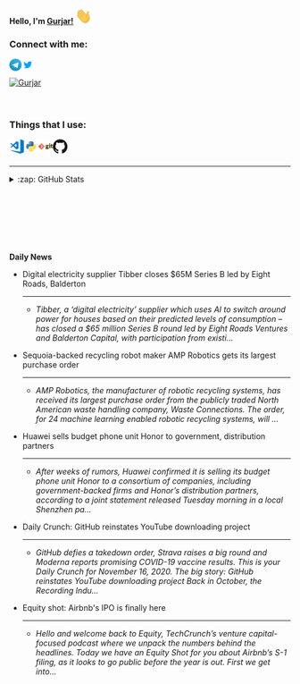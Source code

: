 #### Hello, I'm [Gurjar!](https://GurjarKing.github.io) <img src="https://raw.githubusercontent.com/ABSphreak/ABSphreak/master/gifs/Hi.gif" width="30px"></h2>


### Connect with me:

[<img align="left" alt="Gurjar | Telegram" width="22px" src="https://raw.githubusercontent.com/github/explore/80688e429a7d4ef2fca1e82350fe8e3517d3494d/topics/telegram/telegram.png" />][Telegram]
[<img align="left" alt="Gurjar | Twitter" width="22px" src="https://raw.githubusercontent.com/github/explore/80688e429a7d4ef2fca1e82350fe8e3517d3494d/topics/twitter/twitter.png" />][Twitter]
<br >
<br >
<a href="https://github.com/GurjarKing"><img src="https://komarev.com/ghpvc/?username=GurjarKing" alt="Gurjar" /></a> <br />
<br />
<br />
<!-- <br >

![](https://visitor-badge.glitch.me/badge?page_id=GurjarKing)

<br /> -->

### Things that I use:

[<img align="left" alt="Visual Studio Code" width="26px" src="https://raw.githubusercontent.com/github/explore/80688e429a7d4ef2fca1e82350fe8e3517d3494d/topics/visual-studio-code/visual-studio-code.png" />][VSCode]
[<img align="left" alt="Python" width="26px" src="https://raw.githubusercontent.com/github/explore/80688e429a7d4ef2fca1e82350fe8e3517d3494d/topics/python/python.png" />][Python]
[<img align="left" alt="Git" width="26px" src="https://raw.githubusercontent.com/github/explore/80688e429a7d4ef2fca1e82350fe8e3517d3494d/topics/git/git.png" />][Git]
[<img align="left" alt="GitHub" width="26px" src="https://raw.githubusercontent.com/github/explore/78df643247d429f6cc873026c0622819ad797942/topics/github/github.png" />][Github]

<br />
<br />

---
<details>
  <summary>:zap: GitHub Stats</summary>

<img align="left" alt="Gurjar's Github Stats" src="https://github-readme-stats.vercel.app/api?username=GurjarKing&show_icons=true&hide_border=true&count_private=true&include_all_commit=true&theme=algolia" />

</details>

<!-- ### 🔔 My latest tweet
<a href="https://twitter.com/Gurjar_King43" target="_blank">
	<img src="https://github.com/GurjarKing/GurjarKing/raw/master/tweet.png" width="70%" align="center" alt="Click to view on Twitter" title="My latest tweet, as an image"/>
</a> -->
<br>

<pre>

</pre>

<!-- **Quote of the hour:**

{qoth}

~ {qoth_author}
<pre>

</pre> -->
<br>
<pre>


</pre>
<strong>Daily News</strong>
  
  - Digital electricity supplier Tibber closes $65M Series B led by Eight Roads, Balderton
     <hr/>
     
      - *Tibber, a ‘digital electricity’ supplier which uses AI to switch around power for houses based on their predicted levels of consumption – has closed a $65 million Series B round led by Eight Roads Ventures and Balderton Capital, with participation from existi…*
     
  - Sequoia-backed recycling robot maker AMP Robotics gets its largest purchase order
      <hr/>
      
      - *AMP Robotics, the manufacturer of robotic recycling systems, has received its largest purchase order from the publicly traded North American waste handling company, Waste Connections. The order, for 24 machine learning enabled robotic recycling systems, will …*
      
  - Huawei sells budget phone unit Honor to government, distribution partners
      <hr/>
      
      - *After weeks of rumors, Huawei confirmed it is selling its budget phone unit Honor to a consortium of companies, including government-backed firms and Honor’s distribution partners, according to a joint statement released Tuesday morning in a local Shenzhen pa…*
      
  - Daily Crunch: GitHub reinstates YouTube downloading project
      <hr/>
      
      - *GitHub defies a takedown order, Strava raises a big round and Moderna reports promising COVID-19 vaccine results. This is your Daily Crunch for November 16, 2020. The big story: GitHub reinstates YouTube downloading project Back in October, the Recording Indu…*
       
  - Equity shot: Airbnb's IPO is finally here
      <hr/>
       
       - *Hello and welcome back to Equity, TechCrunch’s venture capital-focused podcast where we unpack the numbers behind the headlines. Today we have an Equity Shot for you about Airbnb’s S-1 filing, as it looks to go public before the year is out. First we get into…*
      

<br />

[VSCode]: https://code.visualstudio.com/
[Python]: https://www.python.org/
[Git]: https://git-scm.com/
[Github]: https://github.com/
[Telegram]: https://t.me/Gurjar_King/
[Twitter]: https://twitter.com/Gurjar_King43/
